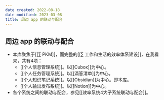 ```yaml
---
date created: 2022-08-18
date modified: 2023-03-08
title: 周边 app 的联动与配合
---
```


## 周边 app 的联动与配合

- 本库聚焦于[[∑ PKM]]，而完整的[[∑ 工作和生活的效率体系建设]]，在我看来，共有4项：
	- [[个人信息管理系统]]。以[[Cubox]]为中心。
	- [[个人任务管理系统]]。以[[滴答清单]]为中心。
	- [[个人知识笔记系统]]。以[[Obsidian]]为中心。即本库。
	- [[个人输出发布系统]]。以[[Notion]]为中心。
- 各个系统之间的联动与配合，参见[[效率系统4大子系统联动与配合]]。

